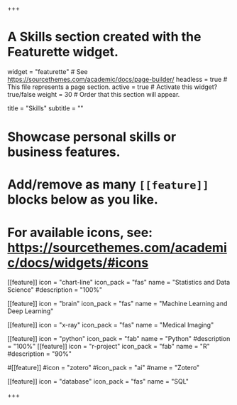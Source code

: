 +++
# A Skills section created with the Featurette widget.
widget = "featurette"  # See https://sourcethemes.com/academic/docs/page-builder/
headless = true  # This file represents a page section.
active = true  # Activate this widget? true/false
weight = 30  # Order that this section will appear.

title = "Skills"
subtitle = ""

# Showcase personal skills or business features.
# 
# Add/remove as many `[[feature]]` blocks below as you like.
# 
# For available icons, see: https://sourcethemes.com/academic/docs/widgets/#icons

[[feature]]
  icon = "chart-line"
  icon_pack = "fas"
  name = "Statistics and Data Science"
  #description = "100%"  
  
[[feature]]
  icon = "brain"
  icon_pack = "fas"
  name = "Machine Learning and Deep Learning"

[[feature]]
  icon = "x-ray"
  icon_pack = "fas"
  name = "Medical Imaging"

[[feature]]
  icon = "python"
  icon_pack = "fab"
  name = "Python"
  #description = "100%"
[[feature]]
  icon = "r-project"
  icon_pack = "fab"
  name = "R"
  #description = "90%"
  
#[[feature]]
  #icon = "zotero"
  #icon_pack = "ai"
  #name = "Zotero"

[[feature]]
  icon = "database"
  icon_pack = "fas"
  name = "SQL"


+++
